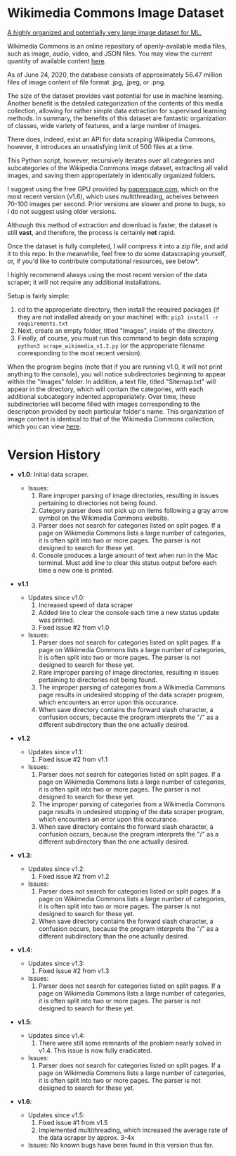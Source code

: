 # Wikimedia Commons Image Dataset

<ins>A highly organized and potentially very large image dataset for ML.</ins>

Wikimedia Commons is an online repository of openly-available media files, such as image, audio, video, and JSON files. You may view the current quantity of available content [here](https://commons.wikimedia.org/wiki/Special:MediaStatistics).

As of June 24, 2020, the database consists of approximately 56.47 million files of image content of file format .jpg, .jpeg, or .png.

The size of the dataset provides vast potential for use in machine learning. Another benefit is the detailed categorization of the contents of this media collection, allowing for rather simple data extraction for supervised learning methods. In summary, the benefits of this dataset are fantastic organization of classes, wide variety of features, and a large number of images.

There does, indeed, exist an API for data scraping Wikipedia Commons, however, it introduces an unsatisfying limit of 500 files at a time.

This Python script, however, recursively iterates over all categories and subcategories of the Wikipedia Commons image dataset, extracting all valid images, and saving them approperiately in identically organized folders.

I suggest using the free GPU provided by [paperspace.com](https://www.paperspace.com), which on the most recent version (v1.6), which uses multithreading, acheives between 70-100 images per second. Prior versions are slower and prone to bugs, so I do not suggest using older versions.

Although this method of extraction and download is faster, the dataset is still <b>vast</b>, and therefore, the process is certainly <b>not</b> rapid.

Once the dataset is fully completed, I will compress it into a zip file, and add it to this repo. In the meanwhile, feel free to do some datascraping yourself, or, if you'd like to contribute computational resources, see below*.

I highly recommend always using the most recent version of the data scraper; it will not require any additional installations.

Setup is fairly simple:
1.  cd to the approperiate directory, then install the required packages (if they are not installed already on your machine) with: ```pip3 install -r requirements.txt```
2.  Next, create an empty folder, titled "Images", inside of the directory.
3.  Finally, of course, you must run this command to begin data scraping ```python3 scrape_wikimedia_v1.2.py``` (or the approperiate filename corresponding to the most recent version).

When the program begins (note that if you are running v1.0, it will not print anything to the console), you will notice subdirectories beginning to appear within the "Images" folder. In addition, a text file, titled "Sitemap.txt" will appear in the directory, which will contain the categories, with each additional subcategory indented approperiately. Over time, these subdirectories will become filled with images corresponding to the description provided by each particular folder's name. This organization of image content is identical to that of the Wikimedia Commons collection, which you can view [here](https://commons.wikimedia.org/wiki/Category:Categories).

# Version History
- __v1.0__: Initial data scraper. <br/>
  * Issues:
    1.  Rare improper parsing of image directories, resulting in issues pertaining to directories not being found.
    2.  Category parser does not pick up on items following a gray arrow symbol on the Wikimedia Commons website.
    3.  Parser does not search for categories listed on split pages. If a page on Wikimedia Commons lists a large number of categories, it is often split into two or more pages. The parser is not designed to search for these yet.
    4.  Console produces a large amount of text when run in the Mac terminal. Must add line to clear this status output before each time a new one is printed.
    
- __v1.1__ <br/>
  * Updates since v1.0:
    1.  Increased speed of data scraper
    2.  Added line to clear the console each time a new status update was printed.
    3.  Fixed issue #2 from v1.0
  * Issues:
    1.  Parser does not search for categories listed on split pages. If a page on Wikimedia Commons lists a large number of categories, it is often split into two or more pages. The parser is not designed to search for these yet.
    2.  Rare improper parsing of image directories, resulting in issues pertaining to directories not being found.
    3.  The improper parsing of categories from a Wikimedia Commons page results in undesired stopping of the data scraper program, which encounters an error upon this occurance.
    4.  When save directory contains the forward slash character, a confusion occurs, because the program interprets the "/" as a different subdirectory than the one actually desired.
 
- __v1.2__ <br/>
  * Updates since v1.1:
    1.  Fixed issue #2 from v1.1
  * Issues:
    1.  Parser does not search for categories listed on split pages. If a page on Wikimedia Commons lists a large number of categories, it is often split into two or more pages. The parser is not designed to search for these yet.
    2.  The improper parsing of categories from a Wikimedia Commons page results in undesired stopping of the data scraper program, which encounters an error upon this occurance.
    3.  When save directory contains the forward slash character, a confusion occurs, because the program interprets the "/" as a different subdirectory than the one actually desired.

- __v1.3__: <br/>
  * Updates since v1.2:
    1.  Fixed issue #2 from v1.2
  * Issues:
    1.  Parser does not search for categories listed on split pages. If a page on Wikimedia Commons lists a large number of categories, it is often split into two or more pages. The parser is not designed to search for these yet.
    2.  When save directory contains the forward slash character, a confusion occurs, because the program interprets the "/" as a different subdirectory than the one actually desired.
    
- __v1.4__: <br/>
  * Updates since v1.3:
    1.  Fixed issue #2 from v1.3
  * Issues:
    1.  Parser does not search for categories listed on split pages. If a page on Wikimedia Commons lists a large number of categories, it is often split into two or more pages. The parser is not designed to search for these yet.

- __v1.5__: <br/>
  * Updates since v1.4:
    1.  There were still some remnants of the problem nearly solved in v1.4. This issue is now fully eradicated.
  * Issues:
    1.  Parser does not search for categories listed on split pages. If a page on Wikimedia Commons lists a large number of categories, it is often split into two or more pages. The parser is not designed to search for these yet.

- __v1.6__: <br/>
  * Updates since v1.5:
    1.  Fixed issue #1 from v1.5
    2.  Implemented multithreading, which increased the average rate of the data scraper by approx. 3-4x
  * Issues: No known bugs have been found in this version thus far.
